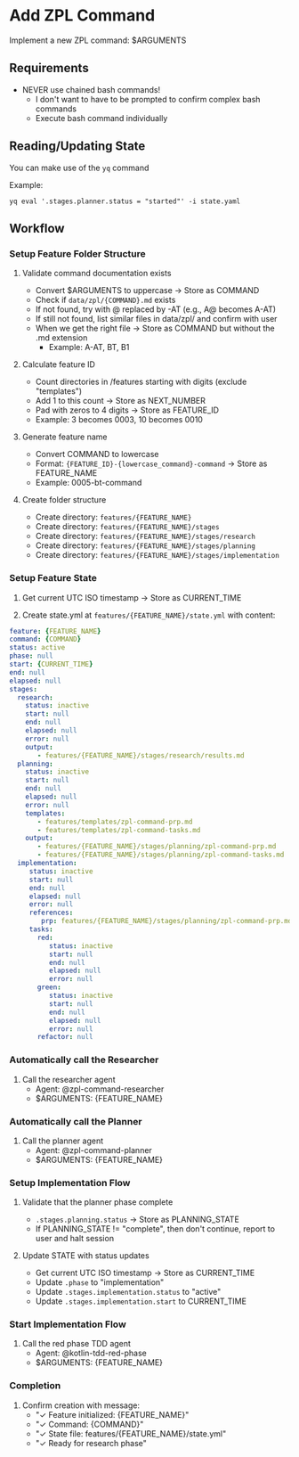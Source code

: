 # Add ZPL Command

Implement a new ZPL command: $ARGUMENTS

## Requirements

- NEVER use chained bash commands!
   - I don't want to have to be prompted to confirm complex bash commands
   - Execute bash command individually

## Reading/Updating State
You can make use of the `yq` command

Example:
```shell
yq eval '.stages.planner.status = "started"' -i state.yaml
```

## Workflow
### Setup Feature Folder Structure

1. Validate command documentation exists
   - Convert $ARGUMENTS to uppercase → Store as COMMAND
   - Check if `data/zpl/{COMMAND}.md` exists
   - If not found, try with @ replaced by -AT (e.g., A@ becomes A-AT)
   - If still not found, list similar files in data/zpl/ and confirm with user
   - When we get the right file  → Store as COMMAND but without the .md extension
     - Example: A-AT, BT, B1

2. Calculate feature ID
   - Count directories in /features starting with digits (exclude "templates")
   - Add 1 to this count → Store as NEXT_NUMBER
   - Pad with zeros to 4 digits → Store as FEATURE_ID
   - Example: 3 becomes 0003, 10 becomes 0010

3. Generate feature name
   - Convert COMMAND to lowercase
   - Format: `{FEATURE_ID}-{lowercase_command}-command` → Store as FEATURE_NAME
   - Example: 0005-bt-command

4. Create folder structure
   - Create directory: `features/{FEATURE_NAME}`
   - Create directory: `features/{FEATURE_NAME}/stages`
   - Create directory: `features/{FEATURE_NAME}/stages/research`
   - Create directory: `features/{FEATURE_NAME}/stages/planning`
   - Create directory: `features/{FEATURE_NAME}/stages/implementation`

### Setup Feature State

1. Get current UTC ISO timestamp → Store as CURRENT_TIME

2. Create state.yml at `features/{FEATURE_NAME}/state.yml` with content:
```yaml
feature: {FEATURE_NAME}
command: {COMMAND}
status: active
phase: null
start: {CURRENT_TIME}
end: null
elapsed: null
stages:
  research:
    status: inactive
    start: null
    end: null
    elapsed: null
    error: null
    output:
       - features/{FEATURE_NAME}/stages/research/results.md
  planning:
    status: inactive
    start: null
    end: null
    elapsed: null
    error: null
    templates:
       - features/templates/zpl-command-prp.md
       - features/templates/zpl-command-tasks.md
    output:
       - features/{FEATURE_NAME}/stages/planning/zpl-command-prp.md
       - features/{FEATURE_NAME}/stages/planning/zpl-command-tasks.md
  implementation:
     status: inactive
     start: null
     end: null
     elapsed: null
     error: null
     references:
        prp: features/{FEATURE_NAME}/stages/planning/zpl-command-prp.md
     tasks:
       red:
          status: inactive
          start: null
          end: null
          elapsed: null
          error: null
       green:
          status: inactive
          start: null
          end: null
          elapsed: null
          error: null
       refactor: null
```

### Automatically call the Researcher

1. Call the researcher agent
   - Agent: @zpl-command-researcher
   - $ARGUMENTS: {FEATURE_NAME}

### Automatically call the Planner

1. Call the planner agent
   - Agent: @zpl-command-planner
   - $ARGUMENTS: {FEATURE_NAME}

### Setup Implementation Flow

1. Validate that the planner phase complete
   - `.stages.planning.status` → Store as PLANNING_STATE
   - If PLANNING_STATE != "complete", then don't continue, report to user and halt session

2. Update STATE with status updates
   - Get current UTC ISO timestamp → Store as CURRENT_TIME
   - Update `.phase` to "implementation"
   - Update `.stages.implementation.status` to "active"
   - Update `.stages.implementation.start` to CURRENT_TIME

### Start Implementation Flow

1. Call the red phase TDD agent
   - Agent: @kotlin-tdd-red-phase
   - $ARGUMENTS: {FEATURE_NAME}

### Completion

1. Confirm creation with message:
   - "✓ Feature initialized: {FEATURE_NAME}"
   - "✓ Command: {COMMAND}"
   - "✓ State file: features/{FEATURE_NAME}/state.yml"
   - "✓ Ready for research phase"